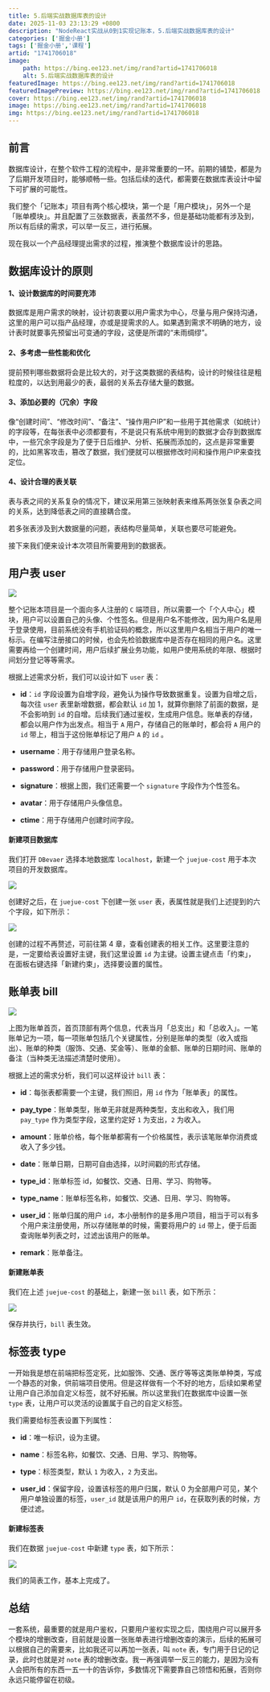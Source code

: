 ```yaml
---
title: 5.后端实战数据库表的设计
date: 2025-11-03 23:13:29 +0800
description: "NodeReact实战从0到1实现记账本，5.后端实战数据库表的设计"
categories: ['掘金小册']
tags: ['掘金小册','课程']
artid: "1741706018"
image:
    path: https://bing.ee123.net/img/rand?artid=1741706018
    alt: 5.后端实战数据库表的设计
featuredImage: https://bing.ee123.net/img/rand?artid=1741706018
featuredImagePreview: https://bing.ee123.net/img/rand?artid=1741706018
cover: https://bing.ee123.net/img/rand?artid=1741706018
image: https://bing.ee123.net/img/rand?artid=1741706018
img: https://bing.ee123.net/img/rand?artid=1741706018
---
```


## 前言

数据库设计，在整个软件工程的流程中，是非常重要的一环。前期的铺垫，都是为了后期开发项目时，能够顺畅一些。包括后续的迭代，都需要在数据库表设计中留下可扩展的可能性。

我们整个「记账本」项目有两个核心模块，第一个是「用户模块」，另外一个是「账单模块」。并且配置了三张数据表，表虽然不多，但是基础功能都有涉及到，所以有后续的需求，可以举一反三，进行拓展。

现在我以一个产品经理提出需求的过程，推演整个数据库设计的思路。

## 数据库设计的原则

#### 1、设计数据库的时间要充沛

数据库是用户需求的映射，设计初衷要以用户需求为中心，尽量与用户保持沟通，这里的用户可以指产品经理，亦或是提需求的人。如果遇到需求不明确的地方，设计表时就要事先预留出可变通的字段，这便是所谓的“未雨绸缪”。

#### 2、多考虑一些性能和优化

提前预判哪些数据将会是比较大的，对于这类数据的表结构，设计的时候往往是粗粒度的，以达到用最少的表，最弱的关系去存储大量的数据。

#### 3、添加必要的（冗余）字段

像“创建时间”、“修改时间”、“备注”、“操作用户IP”和一些用于其他需求（如统计）的字段等，在每张表中必须都要有，不是说只有系统中用到的数据才会存到数据库中，一些冗余字段是为了便于日后维护、分析、拓展而添加的，这点是非常重要的，比如黑客攻击，篡改了数据，我们便就可以根据修改时间和操作用户IP来查找定位。

#### 4、设计合理的表关联

表与表之间的关系复杂的情况下，建议采用第三张映射表来维系两张张复杂表之间的关系，达到降低表之间的直接耦合度。

若多张表涉及到大数据量的问题，表结构尽量简单，关联也要尽可能避免。

接下来我们便来设计本次项目所需要用到的数据表。
## 用户表 user

![](https://p3-juejin.byteimg.com/tos-cn-i-k3u1fbpfcp/bf742e82cb4a4b3f83941b59f1dc2928~tplv-k3u1fbpfcp-zoom-1.image)

整个记账本项目是一个面向多人注册的 `C` 端项目，所以需要一个「个人中心」模块，用户可以设置自己的头像、个性签名。但是用户名不能修改，因为用户名是用于登录使用，目前系统没有手机验证码的概念，所以这里用户名相当于用户的唯一标示。在编写注册接口的时候，也会先检验数据库中是否存在相同的用户名。这里需要再给一个创建时间，用户后续扩展业务功能，如用户使用系统的年限、根据时间划分登记等等需求。

根据上述需求分析，我们可以设计如下 `user` 表：

- **id**：`id` 字段设置为自增字段，避免认为操作导致数据重复。设置为自增之后，每次往 `user` 表里新增数据，都会默认 `id` 加 1，就算你删除了前面的数据，是不会影响到 `id` 的自增。后续我们通过鉴权，生成用户信息。账单表的存储，都会以用户作为出发点。相当于 `A` 用户，存储自己的账单时，都会将 `A` 用户的 `id` 带上，相当于这份账单标记了用户 `A` 的 `id` 。

- **username**：用于存储用户登录名称。

- **password**：用于存储用户登录密码。

- **signature**：根据上图，我们还需要一个 `signature` 字段作为个性签名。

- **avatar**：用于存储用户头像信息。

- **ctime**：用于存储用户创建时间字段。

#### 新建项目数据库

我们打开 `DBevaer` 选择本地数据库 `localhost`，新建一个 `juejue-cost` 用于本次项目的开发数据库。

![](https://p3-juejin.byteimg.com/tos-cn-i-k3u1fbpfcp/fd3654e260d64a118e244ae649ecda7f~tplv-k3u1fbpfcp-zoom-1.image)

创建好之后，在 `juejue-cost` 下创建一张 `user` 表，表属性就是我们上述提到的六个字段，如下所示：

![](https://p3-juejin.byteimg.com/tos-cn-i-k3u1fbpfcp/f5a40d4d1d4d47d9a88ba5371c5bd3d2~tplv-k3u1fbpfcp-zoom-1.image)

创建的过程不再赘述，可前往第 4 章，查看创建表的相关工作。这里要注意的是，一定要给表设置好主键，我们这里设置 `id` 为主键。设置主键点击「约束」，在面板右键选择「新建约束」，选择要设置的属性。

## 账单表 bill

![](https://p3-juejin.byteimg.com/tos-cn-i-k3u1fbpfcp/0313f4074ed64580b6f1c8dc8bf72083~tplv-k3u1fbpfcp-zoom-1.image)

上图为账单首页，首页顶部有两个信息，代表当月「总支出」和「总收入」。一笔账单记为一项，每一项账单包括几个关键属性，分别是账单的类型（收入或指出）、账单的种类（服饰、交通、奖金等）、账单的金额、账单的日期时间、账单的备注（当种类无法描述清楚时使用）。

根据上述的需求分析，我们可以这样设计 `bill` 表：

- **id**：每张表都需要一个主键，我们照旧，用 `id` 作为「账单表」的属性。

- **pay_type**：账单类型，账单无非就是两种类型，支出和收入，我们用 `pay_type` 作为类型字段，这里约定好 `1` 为支出，`2` 为收入。

- **amount**：账单价格，每个账单都需有一个价格属性，表示该笔账单你消费或收入了多少钱。

- **date**：账单日期，日期可自由选择，以时间戳的形式存储。

- **type_id**：账单标签 id，如餐饮、交通、日用、学习、购物等。

- **type_name**：账单标签名称，如餐饮、交通、日用、学习、购物等。

- **user_id**：账单归属的用户 `id`，本小册制作的是多用户项目，相当于可以有多个用户来注册使用，所以存储账单的时候，需要将用户的 `id` 带上，便于后面查询账单列表之时，过滤出该用户的账单。

- **remark**：账单备注。


#### 新建账单表

我们在上述 `juejue-cost` 的基础上，新建一张 `bill` 表，如下所示：

![](https://p3-juejin.byteimg.com/tos-cn-i-k3u1fbpfcp/0f19aed0cbfc4e4fac7381745678b9bd~tplv-k3u1fbpfcp-zoom-1.image)

保存并执行，`bill` 表生效。

## 标签表 type

一开始我是想在前端把标签定死，比如服饰、交通、医疗等等这类账单种类，写成一个静态的对象，供前端项目使用。但是这样做有一个不好的地方，后续如果希望让用户自己添加自定义标签，就不好拓展。所以这里我们在数据库中设置一张 `type` 表，让用户可以灵活的设置属于自己的自定义标签。

我们需要给标签表设置下列属性：

- **id**：唯一标识，设为主键。

- **name**：标签名称，如餐饮、交通、日用、学习、购物等。

- **type**：标签类型，默认 `1` 为收入，`2` 为支出。

- **user_id**：保留字段，设置该标签的用户归属，默认 0 为全部用户可见，某个用户单独设置的标签，`user_id` 就是该用户的用户 `id`，在获取列表的时候，方便过滤。

#### 新建标签表

我们在数据 `juejue-cost` 中新建 `type` 表，如下所示：

![](https://p3-juejin.byteimg.com/tos-cn-i-k3u1fbpfcp/077451b38bba48f4b38799a915df6bd5~tplv-k3u1fbpfcp-zoom-1.image)

我们的简表工作，基本上完成了。

## 总结

一套系统，最重要的就是用户鉴权，只要用户鉴权实现之后，围绕用户可以展开多个模块的增删改查，目前就是设置一张账单表进行增删改查的演示，后续的拓展可以根据自己的需要来，比如我还可以再加一张表，叫 `note` 表，专门用于日记的记录，此时也就是对 `note` 表的增删改查。我一再强调举一反三的能力，是因为没有人会把所有的东西一五一十的告诉你，多数情况下需要靠自己领悟和拓展，否则你永远只能停留在初级。


